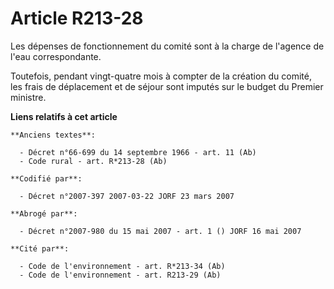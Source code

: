 # Article R213-28

Les dépenses de fonctionnement du comité sont à la charge de l'agence de l'eau correspondante.

Toutefois, pendant vingt-quatre mois à compter de la création du comité, les frais de déplacement et de séjour sont imputés
sur le budget du Premier ministre.

**Liens relatifs à cet article**

	**Anciens textes**:

	  - Décret n°66-699 du 14 septembre 1966 - art. 11 (Ab)
	  - Code rural - art. R*213-28 (Ab)

	**Codifié par**:

	  - Décret n°2007-397 2007-03-22 JORF 23 mars 2007

	**Abrogé par**:

	  - Décret n°2007-980 du 15 mai 2007 - art. 1 () JORF 16 mai 2007

	**Cité par**:

	  - Code de l'environnement - art. R*213-34 (Ab)
	  - Code de l'environnement - art. R213-29 (Ab)
